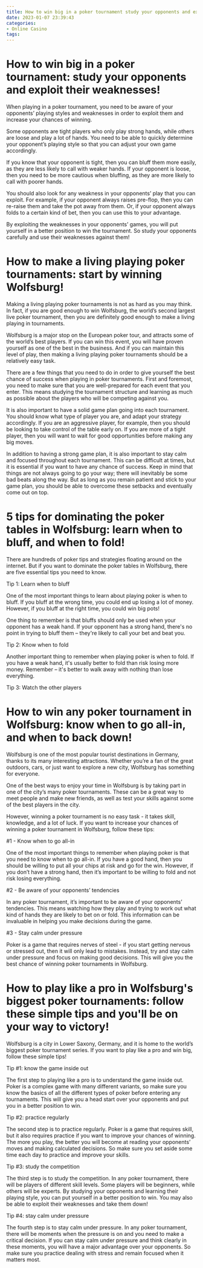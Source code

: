 ```yaml
---
title: How to win big in a poker tournament study your opponents and exploit their weaknesses!
date: 2023-01-07 23:39:43
categories:
- Online Casino
tags:
---
```



#  How to win big in a poker tournament: study your opponents and exploit their weaknesses!

When playing in a poker tournament, you need to be aware of your opponents’ playing styles and weaknesses in order to exploit them and increase your chances of winning.

Some opponents are tight players who only play strong hands, while others are loose and play a lot of hands. You need to be able to quickly determine your opponent’s playing style so that you can adjust your own game accordingly.

If you know that your opponent is tight, then you can bluff them more easily, as they are less likely to call with weaker hands. If your opponent is loose, then you need to be more cautious when bluffing, as they are more likely to call with poorer hands.

You should also look for any weakness in your opponents’ play that you can exploit. For example, if your opponent always raises pre-flop, then you can re-raise them and take the pot away from them. Or, if your opponent always folds to a certain kind of bet, then you can use this to your advantage.

By exploiting the weaknesses in your opponents’ games, you will put yourself in a better position to win the tournament. So study your opponents carefully and use their weaknesses against them!

#  How to make a living playing poker tournaments: start by winning Wolfsburg!

Making a living playing poker tournaments is not as hard as you may think. In fact, if you are good enough to win Wolfsburg, the world’s second largest live poker tournament, then you are definitely good enough to make a living playing in tournaments.

Wolfsburg is a major stop on the European poker tour, and attracts some of the world’s best players. If you can win this event, you will have proven yourself as one of the best in the business. And if you can maintain this level of play, then making a living playing poker tournaments should be a relatively easy task.

There are a few things that you need to do in order to give yourself the best chance of success when playing in poker tournaments. First and foremost, you need to make sure that you are well-prepared for each event that you enter. This means studying the tournament structure and learning as much as possible about the players who will be competing against you.

It is also important to have a solid game plan going into each tournament. You should know what type of player you are, and adapt your strategy accordingly. If you are an aggressive player, for example, then you should be looking to take control of the table early on. If you are more of a tight player, then you will want to wait for good opportunities before making any big moves.

In addition to having a strong game plan, it is also important to stay calm and focused throughout each tournament. This can be difficult at times, but it is essential if you want to have any chance of success. Keep in mind that things are not always going to go your way; there will inevitably be some bad beats along the way. But as long as you remain patient and stick to your game plan, you should be able to overcome these setbacks and eventually come out on top.

#  5 tips for dominating the poker tables in Wolfsburg: learn when to bluff, and when to fold!

There are hundreds of poker tips and strategies floating around on the internet. But if you want to dominate the poker tables in Wolfsburg, there are five essential tips you need to know.

Tip 1: Learn when to bluff

One of the most important things to learn about playing poker is when to bluff. If you bluff at the wrong time, you could end up losing a lot of money. However, if you bluff at the right time, you could win big pots!

One thing to remember is that bluffs should only be used when your opponent has a weak hand. If your opponent has a strong hand, there's no point in trying to bluff them – they're likely to call your bet and beat you.

Tip 2: Know when to fold

Another important thing to remember when playing poker is when to fold. If you have a weak hand, it's usually better to fold than risk losing more money. Remember – it's better to walk away with nothing than lose everything.

Tip 3: Watch the other players


#  How to win any poker tournament in Wolfsburg: know when to go all-in, and when to back down!

Wolfsburg is one of the most popular tourist destinations in Germany, thanks to its many interesting attractions. Whether you’re a fan of the great outdoors, cars, or just want to explore a new city, Wolfsburg has something for everyone.

One of the best ways to enjoy your time in Wolfsburg is by taking part in one of the city’s many poker tournaments. These can be a great way to meet people and make new friends, as well as test your skills against some of the best players in the city.

However, winning a poker tournament is no easy task - it takes skill, knowledge, and a lot of luck. If you want to increase your chances of winning a poker tournament in Wolfsburg, follow these tips:

#1 - Know when to go all-in

One of the most important things to remember when playing poker is that you need to know when to go all-in. If you have a good hand, then you should be willing to put all your chips at risk and go for the win. However, if you don’t have a strong hand, then it’s important to be willing to fold and not risk losing everything.

#2 - Be aware of your opponents’ tendencies

In any poker tournament, it’s important to be aware of your opponents’ tendencies. This means watching how they play and trying to work out what kind of hands they are likely to bet on or fold. This information can be invaluable in helping you make decisions during the game.

#3 - Stay calm under pressure

Poker is a game that requires nerves of steel - if you start getting nervous or stressed out, then it will only lead to mistakes. Instead, try and stay calm under pressure and focus on making good decisions. This will give you the best chance of winning poker tournaments in Wolfsburg.

#  How to play like a pro in Wolfsburg's biggest poker tournaments: follow these simple tips and you'll be on your way to victory!

Wolfsburg is a city in Lower Saxony, Germany, and it is home to the world’s biggest poker tournament series. If you want to play like a pro and win big, follow these simple tips!

Tip #1: know the game inside out

The first step to playing like a pro is to understand the game inside out. Poker is a complex game with many different variants, so make sure you know the basics of all the different types of poker before entering any tournaments. This will give you a head start over your opponents and put you in a better position to win.

Tip #2: practice regularly

The second step is to practice regularly. Poker is a game that requires skill, but it also requires practice if you want to improve your chances of winning. The more you play, the better you will become at reading your opponents’ moves and making calculated decisions. So make sure you set aside some time each day to practice and improve your skills.

Tip #3: study the competition

The third step is to study the competition. In any poker tournament, there will be players of different skill levels. Some players will be beginners, while others will be experts. By studying your opponents and learning their playing style, you can put yourself in a better position to win. You may also be able to exploit their weaknesses and take them down!

Tip #4: stay calm under pressure

The fourth step is to stay calm under pressure. In any poker tournament, there will be moments when the pressure is on and you need to make a critical decision. If you can stay calm under pressure and think clearly in these moments, you will have a major advantage over your opponents. So make sure you practice dealing with stress and remain focused when it matters most.